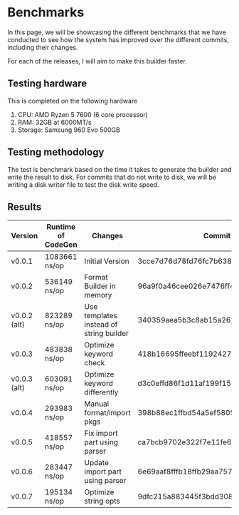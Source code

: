 # Benchmarks

In this page, we will be showcasing the different benchmarks that we have conducted to see how the system has improved over the different commits, including their changes.

For each of the releases, I will aim to make this builder faster.

## Testing hardware

This is completed on the following hardware
1. CPU: AMD Ryzen 5 7600 (6 core processor)
2. RAM: 32GB at 6000MT/s
3. Storage: Samsung 960 Evo 500GB

## Testing methodology

The test is benchmark based on the time it takes to generate the builder and write the result to disk.
For commits that do not write to disk, we will be writing a disk writer file to test the disk write speed.

## Results

| Version      | Runtime of CodeGen | Changes                                 | Commit Hash                              |
| ------------ | ------------------ | --------------------------------------- | ---------------------------------------- |
| v0.0.1       | 1083661 ns/op      | Initial Version                         | 3cce7d76d78fd76fc7b63886077a6eb47caa61e6 |
| v0.0.2       | 536149 ns/op       | Format Builder in memory                | 96a9f0a46cee026e7476ff42978305f5a0f27af3 |
| v0.0.2 (alt) | 823289 ns/op       | Use templates instead of string builder | 340359aea5b3c8ab15a26282a4514581ae8d73b6 |
| v0.0.3       | 483838 ns/op       | Optimize keyword check                  | 418b16695ffeebf1192427f87ad586b377e9624d |
| v0.0.3 (alt) | 603091 ns/op       | Optimize keyword differently            | d3c0effd86f1d11af199f154ae907c327d57b444 |
| v0.0.4       | 293983 ns/op       | Manual format/import pkgs               | 398b88ec1ffbd54a5ef58055c6f326431e305aa7 |
| v0.0.5       | 418557 ns/op       | Fix import part using parser            | ca7bcb9702e322f7e11fe686aed210668ed646c7 |
| v0.0.6       | 283447 ns/op       | Update import part using parser         | 6e69aaf8fffb18ffb29aa7571e24fbc905eef8f9 |
| v0.0.7       | 195134 ns/op       | Optimize string opts                    | 9dfc215a883445f3bdd308a67566ee6f2201b054 |
